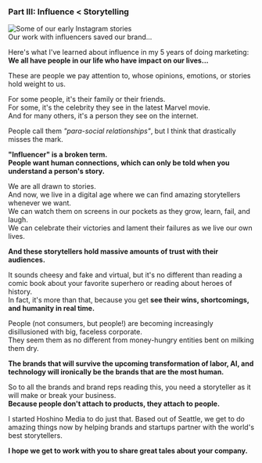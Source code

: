 ### Part III: Influence < Storytelling

<div class="image-right">
  <img src="/img/jailbird4.jpg" alt="Some of our early Instagram stories" />
      <figcaption>Our work with influencers saved our brand...</figcaption>
</div>

Here's what I've learned about influence in my 5 years of doing marketing:  
**We all have people in our life who have impact on our lives...**  

These are people we pay attention to, whose opinions, emotions, or stories hold weight to us.

For some people, it's their family or their friends.  
For some, it's the celebrity they see in the latest Marvel movie.  
And for many others, it's a person they see on the internet.

People call them _"para-social relationships"_, but I think that drastically misses the mark.

**"Influencer" is a broken term.**  
**People want human connections, which can only be told when you understand a person's story.**

We are all drawn to stories.  
And now, we live in a digital age where we can find amazing storytellers whenever we want.  
We can watch them on screens in our pockets as they grow, learn, fail, and laugh.  
We can celebrate their victories and lament their failures as we live our own lives.

**And these storytellers hold massive amounts of trust with their audiences.**

It sounds cheesy and fake and virtual, but it's no different than reading a comic book about your favorite superhero or reading about heroes of history.  
In fact, it's more than that, because you get **see their wins, shortcomings, and humanity in real time.**

People (not consumers, but people!) are becoming increasingly disillusioned with big, faceless corporate.  
They seem them as no different from money-hungry entities bent on milking them dry.

**The brands that will survive the upcoming transformation of labor, AI, and technology will ironically be the brands that are the most human.**

So to all the brands and brand reps reading this, you need a storyteller as it will make or break your business.  
**Because people don't attach to products, they attach to people.**

I started Hoshino Media to do just that. Based out of Seattle, we get to do amazing things now by helping brands and startups partner with the world's best storytellers. 

**I hope we get to work with you to share great tales about your company.**
